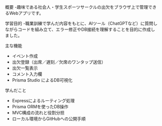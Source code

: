 概要
-趣味である社会人・学生スポーツサークルの出欠をブラウザ上で管理できるWebアプリです。

学習目的
-職業訓練で学んだ内容をもとに、AIツール（ChatGPTなど）に質問しながらコードを組み立て、エラー修正やDB接続を理解することを目的に作成しました。

主な機能
- イベント作成
- 出欠登録（出席／遅刻／欠席のワンタップ送信）
- 出欠一覧表示
- コメント入力欄
- Prisma Studio によるDB可視化

学んだこと
- Expressによるルーティング処理
- Prisma ORMを使ったDB操作
- MVC構成の流れと役割分担
- ローカル環境からGitHubへの公開手順
